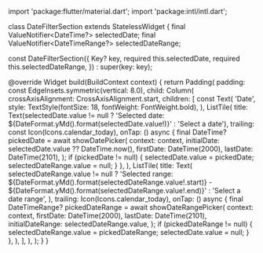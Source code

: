import 'package:flutter/material.dart';
import 'package:intl/intl.dart';

class DateFilterSection extends StatelessWidget {
  final ValueNotifier<DateTime?> selectedDate;
  final ValueNotifier<DateTimeRange?> selectedDateRange;

  const DateFilterSection({
    Key? key,
    required this.selectedDate,
    required this.selectedDateRange,
  }) : super(key: key);

  @override
  Widget build(BuildContext context) {
    return Padding(
      padding: const EdgeInsets.symmetric(vertical: 8.0),
      child: Column(
        crossAxisAlignment: CrossAxisAlignment.start,
        children: [
          const Text(
            'Date',
            style: TextStyle(fontSize: 18, fontWeight: FontWeight.bold),
          ),
          ListTile(
            title: Text(selectedDate.value != null
                ? 'Selected date: ${DateFormat.yMd().format(selectedDate.value!)}'
                : 'Select a date'),
            trailing: const Icon(Icons.calendar_today),
            onTap: () async {
              final DateTime? pickedDate = await showDatePicker(
                context: context,
                initialDate: selectedDate.value ?? DateTime.now(),
                firstDate: DateTime(2000),
                lastDate: DateTime(2101),
              );
              if (pickedDate != null) {
                selectedDate.value = pickedDate;
                selectedDateRange.value = null;
              }
            },
          ),
          ListTile(
            title: Text(
              selectedDateRange.value != null
                  ? 'Selected range: ${DateFormat.yMd().format(selectedDateRange.value!.start)} - ${DateFormat.yMd().format(selectedDateRange.value!.end)}'
                  : 'Select a date range',
            ),
            trailing: Icon(Icons.calendar_today),
            onTap: () async {
              final DateTimeRange? pickedDateRange = await showDateRangePicker(
                context: context,
                firstDate: DateTime(2000),
                lastDate: DateTime(2101),
                initialDateRange: selectedDateRange.value,
              );
              if (pickedDateRange != null) {
                selectedDateRange.value = pickedDateRange;
                selectedDate.value = null;
              }
            },
          ),
        ],
      ),
    );
  }
}
